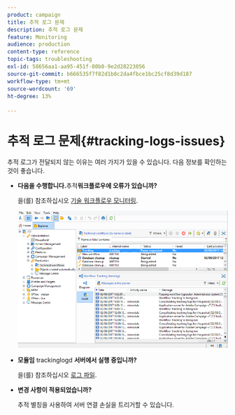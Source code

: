 ```yaml
---
product: campaign
title: 추적 로그 문제
description: 추적 로그 문제
feature: Monitoring
audience: production
content-type: reference
topic-tags: troubleshooting
exl-id: 58656aa1-aa95-451f-80b8-9e2d28223056
source-git-commit: b666535f7f82d1b8c2da4fbce1bc25cf8d39d187
workflow-type: tm+mt
source-wordcount: '69'
ht-degree: 13%

---
```


# 추적 로그 문제{#tracking-logs-issues}



추적 로그가 전달되지 않는 이유는 여러 가지가 있을 수 있습니다. 다음 정보를 확인하는 것이 좋습니다.

* **다음을 수행합니다.**&#x200B;추적&#x200B;**워크플로우에 오류가 있습니까?**

  을(를) 참조하십시오 [기술 워크플로우 모니터링](../../workflow/using/monitoring-technical-workflows.md).

  ![](assets/tracking_scheduled_task.png)

* **모듈임** trackinglogd **서버에서 실행 중입니까?**

  을(를) 참조하십시오 [로그 파일](../../production/using/log-files.md).

* **변경 사항이 적용되었습니까?**

  추적 별칭을 사용하여 서버 연결 손실을 트리거할 수 있습니다.
